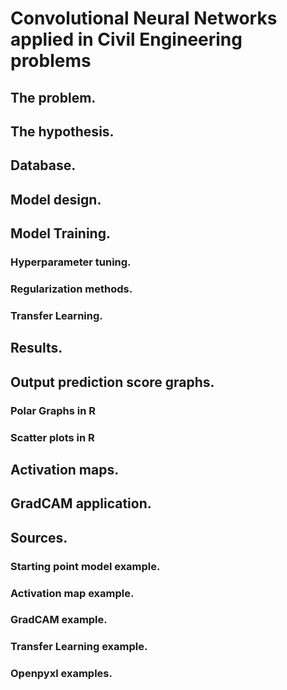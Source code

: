 # Convolutional Neural Networks applied in Civil Engineering problems
## The problem.
## The hypothesis.
## Database.
## Model design.
## Model Training.
### Hyperparameter tuning.
### Regularization methods.
### Transfer Learning.
## Results.
## Output prediction score graphs.
### Polar Graphs in R
### Scatter plots in R
## Activation maps.
## GradCAM application.
## Sources.
### Starting point model example.
### Activation map example.
### GradCAM example.
### Transfer Learning example.
### Openpyxl examples.
